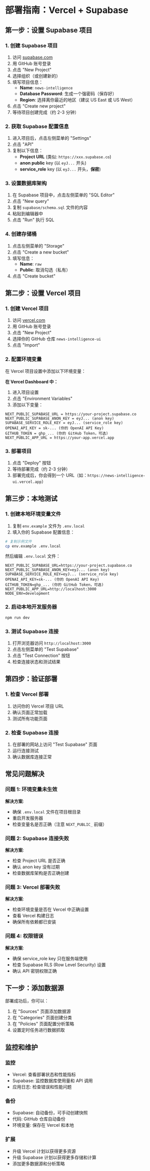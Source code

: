 # 部署指南：Vercel + Supabase

## 第一步：设置 Supabase 项目

### 1. 创建 Supabase 项目
1. 访问 [supabase.com](https://supabase.com)
2. 用 GitHub 账号登录
3. 点击 "New Project"
4. 选择组织（或创建新的）
5. 填写项目信息：
   - **Name**: `news-intelligence`
   - **Database Password**: 生成一个强密码（保存好）
   - **Region**: 选择离你最近的地区（建议 US East 或 US West）
6. 点击 "Create new project"
7. 等待项目创建完成（约 2-3 分钟）

### 2. 获取 Supabase 配置信息
1. 进入项目后，点击左侧菜单的 "Settings"
2. 点击 "API"
3. 复制以下信息：
   - **Project URL** (类似: `https://xxx.supabase.co`)
   - **anon public** key (以 `eyJ...` 开头)
   - **service_role** key (以 `eyJ...` 开头，**保密**)

### 3. 设置数据库架构
1. 在 Supabase 项目中，点击左侧菜单的 "SQL Editor"
2. 点击 "New query"
3. 复制 `supabase/schema.sql` 文件的内容
4. 粘贴到编辑器中
5. 点击 "Run" 执行 SQL

### 4. 创建存储桶
1. 点击左侧菜单的 "Storage"
2. 点击 "Create a new bucket"
3. 填写信息：
   - **Name**: `raw`
   - **Public**: 取消勾选（私有）
4. 点击 "Create bucket"

## 第二步：设置 Vercel 项目

### 1. 创建 Vercel 项目
1. 访问 [vercel.com](https://vercel.com)
2. 用 GitHub 账号登录
3. 点击 "New Project"
4. 选择你的 GitHub 仓库 `news-intelligence-ui`
5. 点击 "Import"

### 2. 配置环境变量
在 Vercel 项目设置中添加以下环境变量：

**在 Vercel Dashboard 中：**
1. 进入项目设置
2. 点击 "Environment Variables"
3. 添加以下变量：

```
NEXT_PUBLIC_SUPABASE_URL = https://your-project.supabase.co
NEXT_PUBLIC_SUPABASE_ANON_KEY = eyJ... (anon key)
SUPABASE_SERVICE_ROLE_KEY = eyJ... (service_role key)
OPENAI_API_KEY = sk-... (你的 OpenAI API Key)
GITHUB_TOKEN = ghp_... (你的 GitHub Token，可选)
NEXT_PUBLIC_APP_URL = https://your-app.vercel.app
```

### 3. 部署项目
1. 点击 "Deploy" 按钮
2. 等待部署完成（约 2-3 分钟）
3. 部署完成后，你会得到一个 URL（如：`https://news-intelligence-ui.vercel.app`）

## 第三步：本地测试

### 1. 创建本地环境变量文件
1. 复制 `env.example` 文件为 `.env.local`
2. 填入你的 Supabase 配置信息：

```bash
# 复制示例文件
cp env.example .env.local
```

然后编辑 `.env.local` 文件：

```
NEXT_PUBLIC_SUPABASE_URL=https://your-project.supabase.co
NEXT_PUBLIC_SUPABASE_ANON_KEY=eyJ... (anon key)
SUPABASE_SERVICE_ROLE_KEY=eyJ... (service_role key)
OPENAI_API_KEY=sk-... (你的 OpenAI API Key)
GITHUB_TOKEN=ghp_... (你的 GitHub Token，可选)
NEXT_PUBLIC_APP_URL=http://localhost:3000
NODE_ENV=development
```

### 2. 启动本地开发服务器
```bash
npm run dev
```

### 3. 测试 Supabase 连接
1. 打开浏览器访问 `http://localhost:3000`
2. 点击左侧菜单的 "Test Supabase"
3. 点击 "Test Connection" 按钮
4. 检查连接状态和测试结果

## 第四步：验证部署

### 1. 检查 Vercel 部署
1. 访问你的 Vercel 项目 URL
2. 确认页面正常加载
3. 测试所有功能页面

### 2. 检查 Supabase 连接
1. 在部署的网站上访问 "Test Supabase" 页面
2. 运行连接测试
3. 确认数据库连接正常

## 常见问题解决

### 问题 1: 环境变量未生效
**解决方案**: 
- 确保 `.env.local` 文件在项目根目录
- 重启开发服务器
- 检查变量名是否正确（注意 `NEXT_PUBLIC_` 前缀）

### 问题 2: Supabase 连接失败
**解决方案**:
- 检查 Project URL 是否正确
- 确认 anon key 没有过期
- 检查数据库架构是否正确创建

### 问题 3: Vercel 部署失败
**解决方案**:
- 检查环境变量是否在 Vercel 中正确设置
- 查看 Vercel 构建日志
- 确保所有依赖都已安装

### 问题 4: 权限错误
**解决方案**:
- 确保 service_role key 只在服务端使用
- 检查 Supabase RLS (Row Level Security) 设置
- 确认 API 密钥权限正确

## 下一步：添加数据源

部署成功后，你可以：

1. 在 "Sources" 页面添加数据源
2. 在 "Categories" 页面创建分类
3. 在 "Policies" 页面配置分析策略
4. 设置定时任务进行数据抓取

## 监控和维护

### 监控
- Vercel: 查看部署状态和性能指标
- Supabase: 监控数据库使用量和 API 调用
- 应用日志: 检查错误和性能问题

### 备份
- Supabase: 自动备份，可手动创建快照
- 代码: GitHub 仓库自动备份
- 环境变量: 保存在 Vercel 和本地

### 扩展
- 升级 Vercel 计划以获得更多资源
- 升级 Supabase 计划以获得更多存储和计算
- 添加更多数据源和分析策略
